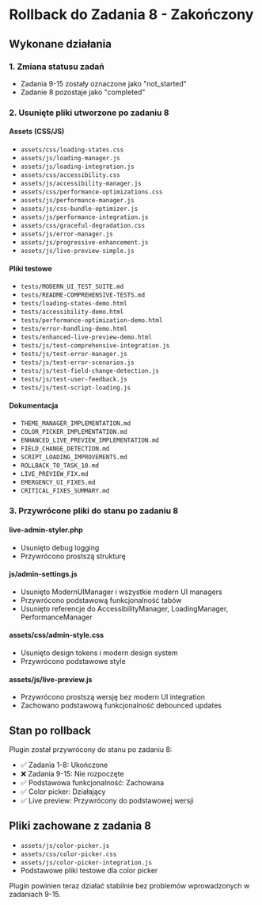 # Rollback do Zadania 8 - Zakończony

## Wykonane działania

### 1. Zmiana statusu zadań
- Zadania 9-15 zostały oznaczone jako "not_started"
- Zadanie 8 pozostaje jako "completed"

### 2. Usunięte pliki utworzone po zadaniu 8

#### Assets (CSS/JS)
- `assets/css/loading-states.css`
- `assets/js/loading-manager.js`
- `assets/js/loading-integration.js`
- `assets/css/accessibility.css`
- `assets/js/accessibility-manager.js`
- `assets/css/performance-optimizations.css`
- `assets/js/performance-manager.js`
- `assets/js/css-bundle-optimizer.js`
- `assets/js/performance-integration.js`
- `assets/css/graceful-degradation.css`
- `assets/js/error-manager.js`
- `assets/js/progressive-enhancement.js`
- `assets/js/live-preview-simple.js`

#### Pliki testowe
- `tests/MODERN_UI_TEST_SUITE.md`
- `tests/README-COMPREHENSIVE-TESTS.md`
- `tests/loading-states-demo.html`
- `tests/accessibility-demo.html`
- `tests/performance-optimization-demo.html`
- `tests/error-handling-demo.html`
- `tests/enhanced-live-preview-demo.html`
- `tests/js/test-comprehensive-integration.js`
- `tests/js/test-error-manager.js`
- `tests/js/test-error-scenarios.js`
- `tests/js/test-field-change-detection.js`
- `tests/js/test-user-feedback.js`
- `tests/js/test-script-loading.js`

#### Dokumentacja
- `THEME_MANAGER_IMPLEMENTATION.md`
- `COLOR_PICKER_IMPLEMENTATION.md`
- `ENHANCED_LIVE_PREVIEW_IMPLEMENTATION.md`
- `FIELD_CHANGE_DETECTION.md`
- `SCRIPT_LOADING_IMPROVEMENTS.md`
- `ROLLBACK_TO_TASK_10.md`
- `LIVE_PREVIEW_FIX.md`
- `EMERGENCY_UI_FIXES.md`
- `CRITICAL_FIXES_SUMMARY.md`

### 3. Przywrócone pliki do stanu po zadaniu 8

#### live-admin-styler.php
- Usunięto debug logging
- Przywrócono prostszą strukturę

#### js/admin-settings.js
- Usunięto ModernUIManager i wszystkie modern UI managers
- Przywrócono podstawową funkcjonalność tabów
- Usunięto referencje do AccessibilityManager, LoadingManager, PerformanceManager

#### assets/css/admin-style.css
- Usunięto design tokens i modern design system
- Przywrócono podstawowe style

#### assets/js/live-preview.js
- Przywrócono prostszą wersję bez modern UI integration
- Zachowano podstawową funkcjonalność debounced updates

## Stan po rollback

Plugin został przywrócony do stanu po zadaniu 8:
- ✅ Zadania 1-8: Ukończone
- ❌ Zadania 9-15: Nie rozpoczęte
- ✅ Podstawowa funkcjonalność: Zachowana
- ✅ Color picker: Działający
- ✅ Live preview: Przywrócony do podstawowej wersji

## Pliki zachowane z zadania 8

- `assets/js/color-picker.js`
- `assets/css/color-picker.css`
- `assets/js/color-picker-integration.js`
- Podstawowe pliki testowe dla color picker

Plugin powinien teraz działać stabilnie bez problemów wprowadzonych w zadaniach 9-15.